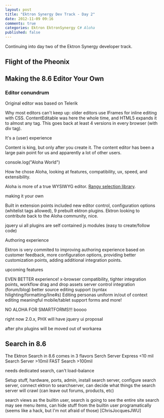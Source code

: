 ```yaml
---
layout: post
title: "Ektron Synergy Dev Track - Day 2"
date: 2012-11-09 09:16
comments: true
categories: Ektron EktronSynergy C# Aloha
published: false
---
```


Continuing into day two of the Ektron Synergy developer track.

## Flight of the Pheonix

## Making the 8.6 Editor Your Own

### Editor conundrum

Original editor was based on Telerik

Why most editors can't keep up: older editors use IFrames for inline editing with CSS. ContentEditable was here the whole time, and HTML5 expands it to almost any tag. This goes back at least 4 versions in every browser (with div tag).

It's a (user) experience

Content is king, but only after you create it. The content editor has been a large pain point for us and apparently a lot of other users.

console.log("Aloha World")

How he chose Aloha, looking at features, compatibility, ux, speed, and extensibility.

Aloha is more of a true WYSIWYG editor. [Rangy selection library][rsl].

making it your own

Built in extension points included
new editor control, configuration options (whitelist tags allowed), 9 prebuilt ektron plugins. Ektron looking to contribute back to the Aloha community, nice.

jquery ui all plugins are self contained js modules (easy to create/follow code)

Authoring experience

Ektron is very commited to improving authoring experience based on customer feedback, more configuration options, providing better customization points, adding additional integration points.

upcoming features

EVEN BETTER experience! x-browser compatibility, tighter integration points, workflow
drag and drop assets
server control integration (forum/blog)
better source editing support (syntax hilighting/formatting/line#s)
Editing personas
uniform in/out of context editing
meaningful mobile/tablet support
forms and more!

NO ALOHA FOR SMARTFORMS!!! boooo

right now 2.0.x, PHX will have jquery ui proposal

after phx plugins will be moved out of workarea

[rsl]: https://code.google.com/p/rangy/ "A cross-browser JavaScript range and selection library"

## Search in 8.6

The Ektron Search in 8.6 comes in 3 flavors
Serch Server Express <10 mil
Search Server >10mil
FAST Search >100mil

needs dedicated search, can't load-balance

Setup stuff, hardware, ports, admin, install search server, configure search server, connect ektron to searchserver, can decide what things the search server will crawl (can leave out forums, products, etc)

search views as the builtin user, search is going to see the entire site
search may see menu items, can hide stuff from the builtin user programatically (seems like a hack, but I'm not afraid of those) [ChrisJocquesJWU]
